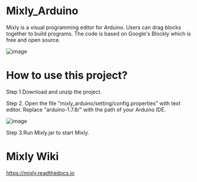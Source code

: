 # Mixly_Arduino
Mixly is a visual programming editor for Arduino. Users can drag blocks together to build programs. The code is based on Google's Blockly which is free and open source.

![image](https://raw.githubusercontent.com/xbed/mixly_arduino/master/mixly_arduino/blockly/media/demo.png)

# How to use this project?

Step 1.Download and unzip the project.

Step 2. Open the file "mixly_arduino/setting/config.properties" with text editor.
Replace "arduino-1.7.8/" with the path of your Arduino IDE.

![image](https://raw.githubusercontent.com/xbed/mixly_arduino/master/mixly_arduino/blockly/media/config.png)

Step 3.Run Mixly.jar to start Mixly.

# Mixly Wiki
https://mixly.readthedocs.io
